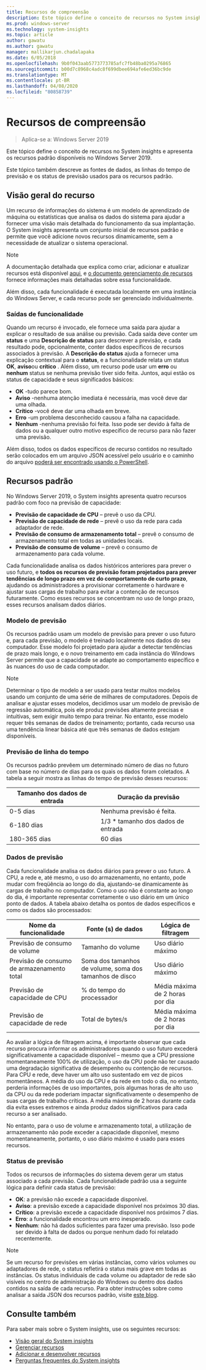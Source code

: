 ```yaml
---
title: Recursos de compreensão
description: Este tópico define o conceito de recursos no System insights e apresenta os recursos padrão disponíveis no Windows Server 2019.
ms.prod: windows-server
ms.technology: system-insights
ms.topic: article
author: gawatu
ms.author: gawatu
manager: mallikarjun.chadalapaka
ms.date: 6/05/2018
ms.openlocfilehash: 9b0f043aab5773773785afc7fb48ba0295a76865
ms.sourcegitcommit: b00d7c8968c4adc8f699dbee694afe6ed36bc9de
ms.translationtype: MT
ms.contentlocale: pt-BR
ms.lasthandoff: 04/08/2020
ms.locfileid: "80858739"
---
```

# <a name="understanding-capabilities"></a>Recursos de compreensão

>Aplica-se a: Windows Server 2019

Este tópico define o conceito de recursos no System insights e apresenta os recursos padrão disponíveis no Windows Server 2019. 

Este tópico também descreve as fontes de dados, as linhas do tempo de previsão e os status de previsão usados para os recursos padrão. 

## <a name="capability-overview"></a>Visão geral do recurso
Um recurso de informações do sistema é um modelo de aprendizado de máquina ou estatísticas que analisa os dados do sistema para ajudar a fornecer uma visão mais detalhada do funcionamento da sua implantação. O System insights apresenta um conjunto inicial de recursos padrão e permite que você adicione novos recursos dinamicamente, sem a necessidade de atualizar o sistema operacional. 

>[!NOTE]
>A documentação detalhada que explica como criar, adicionar e atualizar recursos está disponível [aqui](adding-and-developing-capabilities.md), e [o documento gerenciamento de recursos](managing-capabilities.md) fornece informações mais detalhadas sobre essa funcionalidade.

Além disso, cada funcionalidade é executada localmente em uma instância do Windows Server, e cada recurso pode ser gerenciado individualmente.

### <a name="capability-outputs"></a>Saídas de funcionalidade
Quando um recurso é invocado, ele fornece uma saída para ajudar a explicar o resultado de sua análise ou previsão. Cada saída deve conter um **status** e uma **Descrição de status** para descrever a previsão, e cada resultado pode, opcionalmente, conter dados específicos de recursos associados à previsão. A **Descrição do status** ajuda a fornecer uma explicação contextual para o **status**, e a funcionalidade relata um status **OK**, **aviso**ou **crítico** . Além disso, um recurso pode usar um **erro** ou **nenhum** status se nenhuma previsão tiver sido feita. Juntos, aqui estão os status de capacidade e seus significados básicos: 

- **OK** -tudo parece bom.
- **Aviso** -nenhuma atenção imediata é necessária, mas você deve dar uma olhada. 
- **Crítico** -você deve dar uma olhada em breve. 
- **Erro** -um problema desconhecido causou a falha na capacidade. 
- **Nenhum** -nenhuma previsão foi feita. Isso pode ser devido à falta de dados ou a qualquer outro motivo específico de recurso para não fazer uma previsão. 

Além disso, todos os dados específicos de recurso contidos no resultado serão colocados em um arquivo JSON acessível pelo usuário e o caminho do arquivo [poderá ser encontrado usando o PowerShell](https://docs.microsoft.com/windows-server/manage/system-insights/managing-capabilities#retrieving-capability-results). 

## <a name="default-capabilities"></a>Recursos padrão
No Windows Server 2019, o System insights apresenta quatro recursos padrão com foco na previsão de capacidade:

- **Previsão de capacidade de CPU** – prevê o uso da CPU. 
- **Previsão de capacidade de rede** – prevê o uso da rede para cada adaptador de rede. 
- **Previsão de consumo de armazenamento total** – prevê o consumo de armazenamento total em todas as unidades locais. 
- **Previsão de consumo de volume** – prevê o consumo de armazenamento para cada volume.

Cada funcionalidade analisa os dados históricos anteriores para prever o uso futuro, e **todos os recursos de previsão foram projetados para prever tendências de longo prazo em vez do comportamento de curto prazo**, ajudando os administradores a provisionar corretamente o hardware e ajustar suas cargas de trabalho para evitar a contenção de recursos futuramente. Como esses recursos se concentram no uso de longo prazo, esses recursos analisam dados diários. 

### <a name="forecasting-model"></a>Modelo de previsão
Os recursos padrão usam um modelo de previsão para prever o uso futuro e, para cada previsão, o modelo é treinado localmente nos dados do seu computador. Esse modelo foi projetado para ajudar a detectar tendências de prazo mais longo, e o novo treinamento em cada instância do Windows Server permite que a capacidade se adapte ao comportamento específico e às nuances do uso de cada computador.

>[!NOTE]
>Determinar o tipo de modelo a ser usado para testar muitos modelos usando um conjunto de uma série de milhares de computadores. Depois de analisar e ajustar esses modelos, decidimos usar um modelo de previsão de regressão automática, pois ele produz previsões altamente precisas e intuitivas, sem exigir muito tempo para treinar. No entanto, esse modelo requer três semanas de dados de treinamento; portanto, cada recurso usa uma tendência linear básica até que três semanas de dados estejam disponíveis.

### <a name="forecasting-timelines"></a>Previsão de linha do tempo
Os recursos padrão prevêem um determinado número de dias no futuro com base no número de dias para os quais os dados foram coletados. A tabela a seguir mostra as linhas do tempo de previsão desses recursos:

| Tamanho dos dados de entrada | Duração da previsão |
| --------------- | --------------- |
| 0-5 dias | Nenhuma previsão é feita. |
| 6-180 dias | 1/3 * tamanho dos dados de entrada |
| 180-365 dias | 60 dias | 

### <a name="forecasting-data"></a>Dados de previsão
Cada funcionalidade analisa os dados diários para prever o uso futuro. A CPU, a rede e, até mesmo, o uso do armazenamento, no entanto, pode mudar com freqüência ao longo do dia, ajustando-se dinamicamente às cargas de trabalho no computador. Como o uso não é constante ao longo do dia, é importante representar corretamente o uso diário em um único ponto de dados. A tabela abaixo detalha os pontos de dados específicos e como os dados são processados:


| Nome da funcionalidade | Fonte (s) de dados | Lógica de filtragem |
| --------------- | -------------- | ---------------- |
 Previsão de consumo de volume          | Tamanho do volume                    | Uso diário máximo              
 Previsão de consumo de armazenamento total   | Soma dos tamanhos de volume, soma dos tamanhos de disco              | Uso diário máximo             
 Previsão de capacidade de CPU                | % do tempo do processador  | Média máxima de 2 horas por dia   
 Previsão de capacidade de rede         | Total de bytes/s         | Média máxima de 2 horas por dia  

Ao avaliar a lógica de filtragem acima, é importante observar que cada recurso procura informar os administradores quando o uso futuro excederá significativamente a capacidade disponível – mesmo que a CPU pressione momentaneamente 100% de utilização, o uso da CPU pode não ter causado uma degradação significativa de desempenho ou contenção de recursos. Para CPU e rede, deve haver um alto uso sustentado em vez de picos momentâneos. A média do uso da CPU e da rede em todo o dia, no entanto, perderia informações de uso importantes, pois algumas horas de alto uso da CPU ou da rede poderiam impactar significativamente o desempenho de suas cargas de trabalho críticas. A média máxima de 2 horas durante cada dia evita esses extremos e ainda produz dados significativos para cada recurso a ser analisado.

No entanto, para o uso de volume e armazenamento total, a utilização de armazenamento não pode exceder a capacidade disponível, mesmo momentaneamente, portanto, o uso diário máximo é usado para esses recursos. 

### <a name="forecasting-statuses"></a>Status de previsão
Todos os recursos de informações do sistema devem gerar um status associado a cada previsão. Cada funcionalidade padrão usa a seguinte lógica para definir cada status de previsão:
- **OK**: a previsão não excede a capacidade disponível.
- **Aviso**: a previsão excede a capacidade disponível nos próximos 30 dias. 
- **Crítico**: a previsão excede a capacidade disponível nos próximos 7 dias. 
- **Erro**: a funcionalidade encontrou um erro inesperado. 
- **Nenhum**: não há dados suficientes para fazer uma previsão. Isso pode ser devido à falta de dados ou porque nenhum dado foi relatado recentemente.

>[!NOTE]
>Se um recurso for previsões em várias instâncias, como vários volumes ou adaptadores de rede, o status refletirá o status mais grave em todas as instâncias. Os status individuais de cada volume ou adaptador de rede são visíveis no centro de administração do Windows ou dentro dos dados contidos na saída de cada recurso. Para obter instruções sobre como analisar a saída JSON dos recursos padrão, visite [este blog](https://aka.ms/systeminsights-mitigationscripts). 


## <a name="see-also"></a>Consulte também
Para saber mais sobre o System insights, use os seguintes recursos:

- [Visão geral do System insights](overview.md)
- [Gerenciar recursos](managing-capabilities.md)
- [Adicionar e desenvolver recursos](adding-and-developing-capabilities.md)
- [Perguntas frequentes do System insights](faq.md)
